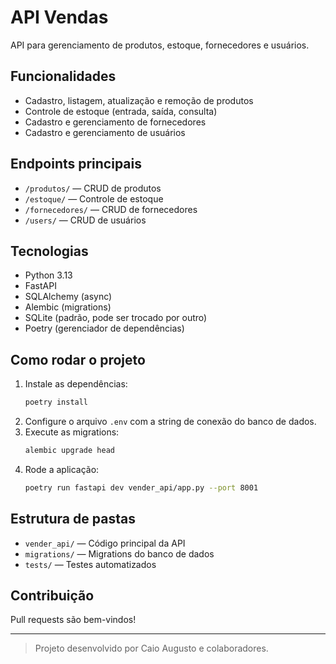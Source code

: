 # API Vendas

API para gerenciamento de produtos, estoque, fornecedores e usuários.

## Funcionalidades
- Cadastro, listagem, atualização e remoção de produtos
- Controle de estoque (entrada, saída, consulta)
- Cadastro e gerenciamento de fornecedores
- Cadastro e gerenciamento de usuários

## Endpoints principais
- `/produtos/` — CRUD de produtos
- `/estoque/` — Controle de estoque
- `/fornecedores/` — CRUD de fornecedores
- `/users/` — CRUD de usuários

## Tecnologias
- Python 3.13
- FastAPI
- SQLAlchemy (async)
- Alembic (migrations)
- SQLite (padrão, pode ser trocado por outro)
- Poetry (gerenciador de dependências)

## Como rodar o projeto

1. Instale as dependências:
   ```bash
   poetry install
   ```
2. Configure o arquivo `.env` com a string de conexão do banco de dados.
3. Execute as migrations:
   ```bash
   alembic upgrade head
   ```
4. Rode a aplicação:
   ```bash
   poetry run fastapi dev vender_api/app.py --port 8001
   ```

## Estrutura de pastas
- `vender_api/` — Código principal da API
- `migrations/` — Migrations do banco de dados
- `tests/` — Testes automatizados

## Contribuição
Pull requests são bem-vindos!

---

> Projeto desenvolvido por Caio Augusto e colaboradores.
